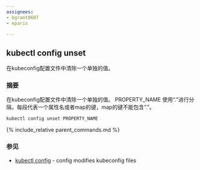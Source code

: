 ```yaml
---
assignees:
- bgrant0607
- eparis

---
```


## kubectl config unset

在kubeconfig配置文件中清除一个单独的值。

### 摘要


在kubeconfig配置文件中清除一个单独的值。
PROPERTY_NAME 使用“.”进行分隔，每段代表一个属性名或者map的键，map的键不能包含“.”。

```
kubectl config unset PROPERTY_NAME
```

{% include_relative parent_commands.md %}

### 参见

* [kubectl config](/docs/user-guide/kubectl/kubectl_config/)	 - config modifies kubeconfig files
